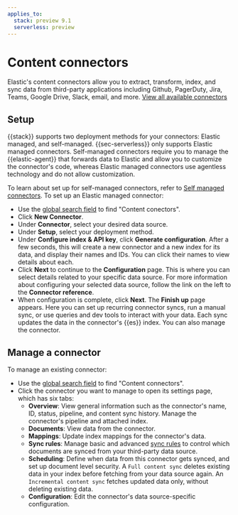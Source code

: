```yaml
---
applies_to:
  stack: preview 9.1
  serverless: preview
---
```


# Content connectors

Elastic's content connectors allow you to extract, transform, index, and sync data from third-party applications including Github, PagerDuty, Jira, Teams, Google Drive, Slack, email, and more. [View all available connectors](elasticsearch://reference/search-connectors/index.md)

## Setup 
{{stack}} supports two deployment methods for your connectors: Elastic managed, and self-managed. {{sec-serverless}} only supports Elastic managed connectors. Self-managed connectors require you to manage the {{elastic-agent}} that forwards data to Elastic and allow you to customize the connector's code, whereas Elastic managed connectors use agentless technology and do not allow customization.

To learn about set up for self-managed connectors, refer to [Self managed connectors](elasticsearch://reference/search-connectors/self-managed-connectors.md). To set up an Elastic managed connector:

- Use the [global search field](/explore-analyze/find-and-organize/find-apps-and-objects.md) to find "Content conectors".
- Click **New Connector**.
- Under **Connector**, select your desired data source.
- Under **Setup**, select your deployment method. 
- Under **Configure index & API key**, click **Generate configuration**. After a few seconds, this will create a new connector and a new index for its data, and display their names and IDs. You can click their names to view details about each. 
- Click **Next** to continue to the **Configuration** page. This is where you can select details related to your specific data source. For more information about configuring your selected data source, follow the link on the left to the **Connector reference**.
- When configuration is complete, click **Next**. The **Finish up** page appears. Here you can set up recurring connector syncs, run a manual sync, or use queries and dev tools to interact with your data. Each sync updates the data in the connector's {{es}} index. You can also manage the connector.


## Manage a connector 

To manage an existing connector:

- Use the [global search field](/explore-analyze/find-and-organize/find-apps-and-objects.md) to find "Content connectors". 
- Click the connector you want to manage to open its settings page, which has six tabs:
  - **Overview**: View general information such as the connector's name, ID, status, pipeline, and content sync history. Manage the connector's pipeline and attached index.
  - **Documents**: View data from the connector.
  - **Mappings**: Update index mappings for the connector's data.
  - **Sync rules**: Manage basic and advanced [sync rules](elasticsearch://reference/search-connectors/es-sync-rules.md) to control which documents are synced from your third-party data source.
  - **Scheduling**: Define when data from this connector gets synced, and set up document level security. A `Full content sync` deletes existing data in your index before fetching from your data source again. An `Incremental content sync` fetches updated data only, without deleting existing data. 
  - **Configuration**: Edit the connector's data source-specific configuration.